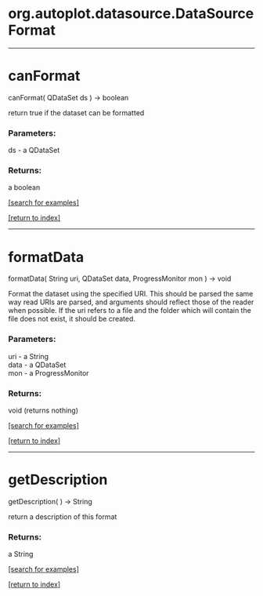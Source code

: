 # org.autoplot.datasource.DataSourceFormat



***
<a name="canFormat"></a>
# canFormat
canFormat( QDataSet ds ) &rarr; boolean

return true if the dataset can be formatted

### Parameters:
ds - a QDataSet

### Returns:
a boolean


<a href="https://github.com/autoplot/dev/search?q=canFormat&unscoped_q=canFormat">[search for examples]</a>

<a href="https://github.com/autoplot/documentation/blob/master/javadoc/index-all.md">[return to index]</a>

***
<a name="formatData"></a>
# formatData
formatData( String uri, QDataSet data, ProgressMonitor mon ) &rarr; void

Format the dataset using the specified URI.  This should be parsed the same way 
 read URIs are parsed, and arguments should reflect those of the reader 
 when possible.  If the uri refers to a file and the folder which will contain
 the file does not exist, it should be created.

### Parameters:
uri - a String
<br>data - a QDataSet
<br>mon - a ProgressMonitor

### Returns:
void (returns nothing)


<a href="https://github.com/autoplot/dev/search?q=formatData&unscoped_q=formatData">[search for examples]</a>

<a href="https://github.com/autoplot/documentation/blob/master/javadoc/index-all.md">[return to index]</a>

***
<a name="getDescription"></a>
# getDescription
getDescription(  ) &rarr; String

return a description of this format

### Returns:
a String


<a href="https://github.com/autoplot/dev/search?q=getDescription&unscoped_q=getDescription">[search for examples]</a>

<a href="https://github.com/autoplot/documentation/blob/master/javadoc/index-all.md">[return to index]</a>

